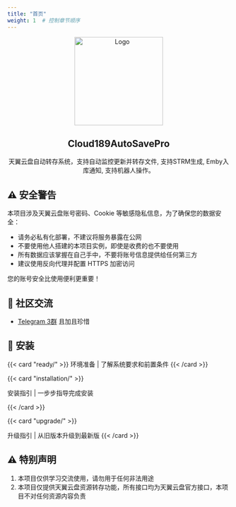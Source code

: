 ```yaml
---
title: "首页"
weight: 1  # 控制章节顺序
---
```


<div align="center">
    <img src="images/logo.png" alt="Logo" width="200">
    <h2>Cloud189AutoSavePro</h2>
    <p>天翼云盘自动转存系统，支持自动监控更新并转存文件, 支持STRM生成, Emby入库通知, 支持机器人操作。</p>
</div>

## ⚠️ 安全警告

本项目涉及天翼云盘账号密码、Cookie 等敏感隐私信息，为了确保您的数据安全：

- 请务必私有化部署，不建议将服务暴露在公网
- 不要使用他人搭建的本项目实例，即使是收费的也不要使用
- 所有数据应该掌握在自己手中，不要将账号信息提供给任何第三方
- 建议使用反向代理并配置 HTTPS 加密访问

您的账号安全比使用便利更重要！


## 💬 社区交流
- [Telegram 3群](https://t.me/cloud189_auto_save3) 且加且珍惜


## 🔧 安装
<div class="feature-cards">

{{< card "ready/" >}}
环境准备 |  了解系统要求和前置条件
{{< /card >}}


{{< card "installation/" >}}

安装指引 |  一步步指导完成安装

{{< /card >}}

{{< card "upgrade/" >}}

升级指引 |  从旧版本升级到最新版
{{< /card >}}

</div>

## ⚠️ 特别声明

1. 本项目仅供学习交流使用，请勿用于任何非法用途
2. 本项目仅提供天翼云盘资源转存功能，所有接口均为天翼云盘官方接口，本项目不对任何资源内容负责

